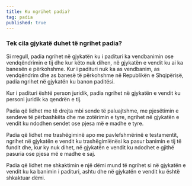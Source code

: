 ```yaml
---
title: Ku ngrihet padia?
tag: padia
published: true
---
```


### Tek cila gjykatë duhet të ngrihet padia?

Si rregull, padia ngrihet në gjykatën ku i padituri ka vendbanimin ose vendqëndrimin e tij dhe kur këto nuk dihen, në gjykatën e vendit ku ai ka banesën e përkohshme. Kur i padituri nuk ka as vendbanim, as vendqëndrim dhe as banesë të përkohshme në Republikën e Shqipërisë, padia ngrihet në gjykatën ku banon paditësi.

Kur i padituri është person juridik, padia ngrihet në gjykatën e vendit ku personi juridik ka qendrën e tij.

Padia që lidhet me të drejta mbi sende të paluajtshme, me pjesëtimin e sendeve të përbashkëta dhe me zotërimin e tyre, ngrihet në gjykatën e vendit ku ndodhen sendet ose pjesa më e madhe e tyre.

Padia që lidhet me trashëgiminë apo me pavlefshmërinë e testamentit, ngrihet në gjykatën e vendit ku trashëgimlënësi ka pasur banimin e tij të fundit dhe, kur ky nuk dihet, në gjykatën e vendit ku ndodhet e gjithë pasuria ose pjesa më e madhe e saj.

Padia që lidhet me shkaktimin e një dëmi mund të ngrihet si në gjykatën e vendit ku ka banimin i padituri, ashtu dhe në gjykatën e vendit ku është shkaktuar dëmi.
